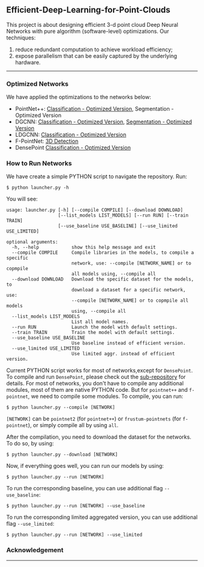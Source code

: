 ## Efficient-Deep-Learning-for-Point-Clouds
This project is about designing efficient 3-d point cloud Deep Neural Networks with pure algorithm (software-level) optimizations. Our techniques: 
1. reduce redundant computation to achieve workload efficiency; 
2. expose parallelism that can be easily captured by the underlying hardware.

------------------

### Optimized Networks
We have applied the optimizations to the networks below:

- PointNet++: [Classification - Optimized Version](https://github.com/horizon-research/Efficient-Deep-Learning-for-Point-Clouds/tree/master/Networks/pointnet2), Segmentation - Optimized Version
- DGCNN: [Classification - Optimized Version](https://github.com/horizon-research/Efficient-Deep-Learning-for-Point-Clouds/tree/master/Networks/dgcnn), [Segmentation - Optimized Version](https://github.com/horizon-research/Efficient-Deep-Learning-for-Point-Clouds/tree/master/Networks/dgcnn/part_seg)
- LDGCNN: [Classification - Optimized Version](https://github.com/horizon-research/Efficient-Deep-Learning-for-Point-Clouds/tree/master/Networks/ldgcnn)
- F-PointNet: [3D Detection](https://github.com/horizon-research/Efficient-Deep-Learning-for-Point-Clouds/tree/master/Networks/frustum-pointnets)
- DensePoint [Classification - Optimized Version](https://github.com/horizon-research/Efficient-Deep-Learning-for-Point-Clouds/tree/master/Networks/DensePoint)

### How to Run Networks
We have create a simple PYTHON script to navigate the repository. Run:
```
$ python launcher.py -h
```
You will see:
```                    
usage: launcher.py [-h] [--compile COMPILE] [--download DOWNLOAD]
                   [--list_models LIST_MODELS] [--run RUN] [--train TRAIN]
                   [--use_baseline USE_BASELINE] [--use_limited USE_LIMITED]

optional arguments:
  -h, --help            show this help message and exit
  --compile COMPILE     Compile libraries in the models, to compile a specific
                        network, use: --compile [NETWORK_NAME] or to copmpile
                        all models using, --compile all
  --download DOWNLOAD   Download the specific dataset for the models, to
                        download a dataset for a specific network, use:
                        --compile [NETWORK_NAME] or to copmpile all models
                        using, --compile all
  --list_models LIST_MODELS
                        List all model names.
  --run RUN             Launch the model with default settings.
  --train TRAIN         Train the model with default settings.
  --use_baseline USE_BASELINE
                        Use baseline instead of efficient version.
  --use_limited USE_LIMITED
                        Use limited aggr. instead of efficient version.
```
Current PYTHON script works for most of networks,except for `DensePoint`. To compile and run `DensePoint`, please check out the [sub-repository](https://github.com/horizon-research/Efficient-Deep-Learning-for-Point-Clouds/tree/master/Networks/DensePoint) for details.  For most of networks, you don't have to compile any additional modules, most of them are native PYTHON code. But for `pointnet++` and `f-pointnet`, we need to compile some modules. To compile, you can run:
```
$ python launcher.py --compile [NETWORK]
```
`[NETWORK]` can be `pointnet2` (for `pointnet++`) or `frustum-pointnets` (for `f-pointnet`), or simply compile all by using `all`.

After the compilation, you need to download the dataset for the networks. To do so, by using:
```
$ python launcher.py --download [NETWORK]
```

Now, if everything goes well, you can run our models by using:
```
$ python launcher.py --run [NETWORK]
```
To run the corresponding baseline, you can use additional flag `--use_baseline`:
```
$ python launcher.py --run [NETWORK] --use_baseline
```
To run the corresponding limited aggregated version, you can use additional flag `--use_limited`:
```
$ python launcher.py --run [NETWORK] --use_limited
```


### Acknowledgement ###
------------------

